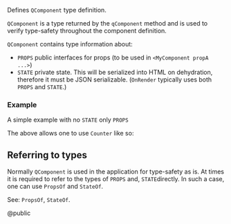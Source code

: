 Defines `QComponent` type definition.

`QComponent` is a type returned by the `qComponent` method and is used to verify type-safety throughout the component definition.

`QComponent` contains type information about:

- `PROPS` public interfaces for props (to be used in `<MyComponent propA ...>`)
- `STATE` private state. This will be serialized into HTML on dehydration, therefore it must be JSON serializable. (`OnRender` typically uses both `PROPS` and `STATE`.)

### Example

A simple example with no `STATE` only `PROPS`

<docs code="./q-component.docs.tsx#component"/>

The above allows one to use `Counter` like so:

<docs code="./q-component.docs.tsx#component-usage"/>

## Referring to types

Normally `QComponent` is used in the application for type-safety as is. At times it is required to refer to the types of `PROPS` and, `STATE`directly. In such a case, one can use `PropsOf` and `StateOf`.

See: `PropsOf`, `StateOf`.

@public
